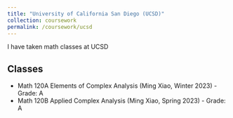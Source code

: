 ```yaml
---
title: "University of California San Diego (UCSD)"
collection: coursework
permalink: /coursework/ucsd
---
```


I have taken math classes at UCSD

## Classes
* Math 120A Elements of Complex Analysis (Ming Xiao, Winter 2023) - Grade: A
* Math 120B Applied Complex Analysis (Ming Xiao, Spring 2023) - Grade: A